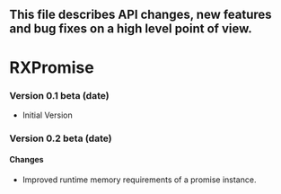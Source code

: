## This file describes API changes, new features and bug fixes on a high level point of view.

# RXPromise

### Version 0.1 beta (date)

* Initial Version



### Version 0.2 beta (date)

#### Changes

* Improved runtime memory requirements of a promise instance.

